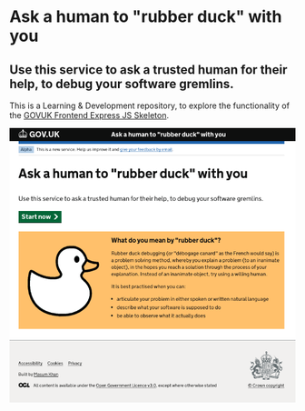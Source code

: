 # Ask a human to "rubber duck" with you

## Use this service to ask a trusted human for their help, to debug your software gremlins. 

This is a Learning & Development repository, to explore the functionality of the [GOVUK Frontend Express JS Skeleton](https://github.com/ministryofjustice/govuk-frontend-express).



![Screenshot of the front page of application](src/images/frontpage.png)
